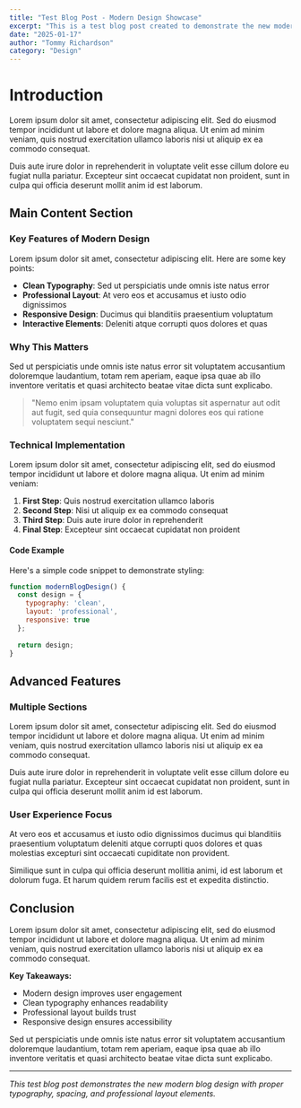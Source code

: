 ```yaml
---
title: "Test Blog Post - Modern Design Showcase"
excerpt: "This is a test blog post created to demonstrate the new modern blog design with clean typography, professional layout, and engaging content structure."
date: "2025-01-17"
author: "Tommy Richardson"
category: "Design"
---
```


# Introduction

Lorem ipsum dolor sit amet, consectetur adipiscing elit. Sed do eiusmod tempor incididunt ut labore et dolore magna aliqua. Ut enim ad minim veniam, quis nostrud exercitation ullamco laboris nisi ut aliquip ex ea commodo consequat.

Duis aute irure dolor in reprehenderit in voluptate velit esse cillum dolore eu fugiat nulla pariatur. Excepteur sint occaecat cupidatat non proident, sunt in culpa qui officia deserunt mollit anim id est laborum.

## Main Content Section

### Key Features of Modern Design

Lorem ipsum dolor sit amet, consectetur adipiscing elit. Here are some key points:

- **Clean Typography**: Sed ut perspiciatis unde omnis iste natus error
- **Professional Layout**: At vero eos et accusamus et iusto odio dignissimos
- **Responsive Design**: Ducimus qui blanditiis praesentium voluptatum
- **Interactive Elements**: Deleniti atque corrupti quos dolores et quas

### Why This Matters

Sed ut perspiciatis unde omnis iste natus error sit voluptatem accusantium doloremque laudantium, totam rem aperiam, eaque ipsa quae ab illo inventore veritatis et quasi architecto beatae vitae dicta sunt explicabo.

> "Nemo enim ipsam voluptatem quia voluptas sit aspernatur aut odit aut fugit, sed quia consequuntur magni dolores eos qui ratione voluptatem sequi nesciunt."

### Technical Implementation

Lorem ipsum dolor sit amet, consectetur adipiscing elit, sed do eiusmod tempor incididunt ut labore et dolore magna aliqua. Ut enim ad minim veniam:

1. **First Step**: Quis nostrud exercitation ullamco laboris
2. **Second Step**: Nisi ut aliquip ex ea commodo consequat
3. **Third Step**: Duis aute irure dolor in reprehenderit
4. **Final Step**: Excepteur sint occaecat cupidatat non proident

#### Code Example

Here's a simple code snippet to demonstrate styling:

```javascript
function modernBlogDesign() {
  const design = {
    typography: 'clean',
    layout: 'professional',
    responsive: true
  };
  
  return design;
}
```

## Advanced Features

### Multiple Sections

Lorem ipsum dolor sit amet, consectetur adipiscing elit. Sed do eiusmod tempor incididunt ut labore et dolore magna aliqua. Ut enim ad minim veniam, quis nostrud exercitation ullamco laboris nisi ut aliquip ex ea commodo consequat.

Duis aute irure dolor in reprehenderit in voluptate velit esse cillum dolore eu fugiat nulla pariatur. Excepteur sint occaecat cupidatat non proident, sunt in culpa qui officia deserunt mollit anim id est laborum.

### User Experience Focus

At vero eos et accusamus et iusto odio dignissimos ducimus qui blanditiis praesentium voluptatum deleniti atque corrupti quos dolores et quas molestias excepturi sint occaecati cupiditate non provident.

Similique sunt in culpa qui officia deserunt mollitia animi, id est laborum et dolorum fuga. Et harum quidem rerum facilis est et expedita distinctio.

## Conclusion

Lorem ipsum dolor sit amet, consectetur adipiscing elit, sed do eiusmod tempor incididunt ut labore et dolore magna aliqua. Ut enim ad minim veniam, quis nostrud exercitation ullamco laboris nisi ut aliquip ex ea commodo consequat.

**Key Takeaways:**
- Modern design improves user engagement
- Clean typography enhances readability
- Professional layout builds trust
- Responsive design ensures accessibility

Sed ut perspiciatis unde omnis iste natus error sit voluptatem accusantium doloremque laudantium, totam rem aperiam, eaque ipsa quae ab illo inventore veritatis et quasi architecto beatae vitae dicta sunt explicabo.

---

*This test blog post demonstrates the new modern blog design with proper typography, spacing, and professional layout elements.*